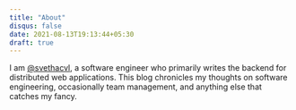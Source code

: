 ```yaml
---
title: "About"
disqus: false
date: 2021-08-13T19:13:44+05:30
draft: true
---
```

I am [@svethacvl](https://twitter.com/svethacvl), a software engineer who primarily writes the backend for distributed web applications. This blog chronicles my thoughts on software engineering, occasionally team management, and anything else that catches my fancy.
